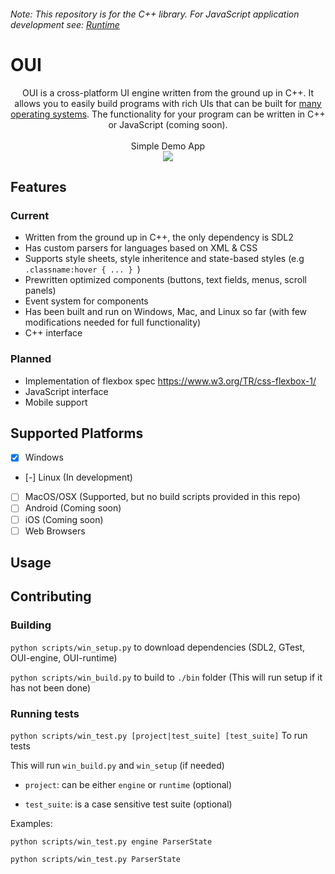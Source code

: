 ###### Note: This repository is for the C++ library. For JavaScript application development see: [Runtime](https://github.com/nik-m2/OUI-runtime)

# OUI

<p align="center">
    OUI is a cross-platform UI engine written from the ground up in C++. It allows you to easily build programs with rich UIs that can be built for <a href="#supported-platforms">many operating systems</a>. The functionality for your program can be written in C++ or JavaScript (coming soon).
    <br><br>
    Simple Demo App
    <br>
    <img src="https://user-images.githubusercontent.com/20328954/55766682-bb1c1800-5a43-11e9-9a90-2d085f60d916.gif"/>
<p align="center">
    
## Features

### Current

- Written from the ground up in C++, the only dependency is SDL2
- Has custom parsers for languages based on XML & CSS
- Supports style sheets, style inheritence and state-based styles (e.g `.classname:hover { ... } `)
- Prewritten optimized components (buttons, text fields, menus, scroll panels)
- Event system for components
- Has been built and run on Windows, Mac, and Linux so far (with few modifications needed for full functionality)
- C++ interface

### Planned

- Implementation of flexbox spec https://www.w3.org/TR/css-flexbox-1/
- JavaScript interface
- Mobile support

## Supported Platforms

- [x] Windows
- [-] Linux (In development)
- [ ] MacOS/OSX (Supported, but no build scripts provided in this repo)
- [ ] Android (Coming soon)
- [ ] iOS (Coming soon)
- [ ] Web Browsers

## Usage



## Contributing

### Building

`python scripts/win_setup.py` to download dependencies (SDL2, GTest, OUI-engine, OUI-runtime)

`python scripts/win_build.py` to build to `./bin` folder (This will run setup if it has not been done)

### Running tests

`python scripts/win_test.py [project|test_suite] [test_suite]` To run tests

This will run `win_build.py` and `win_setup` (if needed)

 - `project`: can be either `engine` or `runtime` (optional)

 - `test_suite`: is a case sensitive test suite (optional)

Examples:

`python scripts/win_test.py engine ParserState`

`python scripts/win_test.py ParserState`
